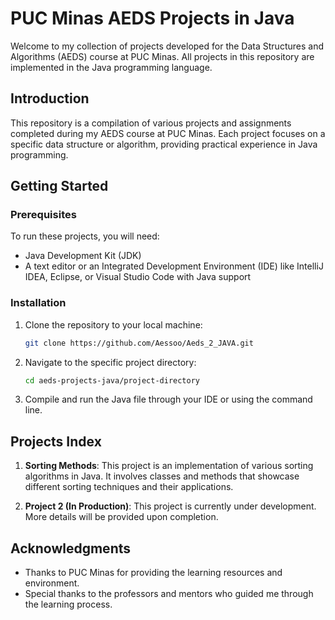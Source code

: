 # PUC Minas AEDS Projects in Java

Welcome to my collection of projects developed for the Data Structures and Algorithms (AEDS) course at PUC Minas. All projects in this repository are implemented in the Java programming language.

## Introduction

This repository is a compilation of various projects and assignments completed during my AEDS course at PUC Minas. Each project focuses on a specific data structure or algorithm, providing practical experience in Java programming.

## Getting Started

### Prerequisites

To run these projects, you will need:

- Java Development Kit (JDK)
- A text editor or an Integrated Development Environment (IDE) like IntelliJ IDEA, Eclipse, or Visual Studio Code with Java support

### Installation

1. Clone the repository to your local machine:
   ```sh
   git clone https://github.com/Aessoo/Aeds_2_JAVA.git
2. Navigate to the specific project directory:
   ```sh
   cd aeds-projects-java/project-directory
3. Compile and run the Java file through your IDE or using the command line.

## Projects Index

1. **Sorting Methods**: This project is an implementation of various sorting algorithms in Java. It involves classes and methods that showcase different sorting techniques and their applications.

2. **Project 2 (In Production)**: This project is currently under development. More details will be provided upon completion.

## Acknowledgments

- Thanks to PUC Minas for providing the learning resources and environment.
- Special thanks to the professors and mentors who guided me through the learning process.
